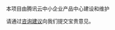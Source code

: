 本项目由腾讯云中小企业产品中心建设和维护
<!-- ，了解与该插件使用相关的更多信息，请访问[春雨文档中心](https://openapp.qq.com/docs/DCloudUni-app/captcha.html)。 -->

请通过[咨询建议](https://support.qq.com/products/164613)向我们提交宝贵意见。
